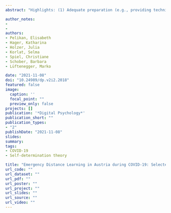 ```yaml
---
abstract: "Highlights: (1) Adequate preparation (e.g., providing technical equipment, didactical adaptation of teaching materials, fostering digital literacy in students …) is needed for distance learning to succeed.(2) Disadvantaged students need special support to avert a widening of the educational gap between students from different social backgrounds and with different learning abilities.(3) Distance and online learning should be designed to address the satisfaction of basic psychological needs to promote student well-being and positive learning outcomes."

author_notes:
- 
- 
authors:
- Pelikan, Elisabeth 
- Hager, Katharina 
- Holzer, Julia
- Korlat, Selma 
- Spiel, Christiane
- Schober, Barbara
- Lüftenegger, Marko

date: "2021-11-08"
doi: "10.24989/dp.v2i2.2018"
featured: false
image: 
  caption: ''
  focal_point: ""
  preview_only: false
projects: []
publication: '*Digital Psychology*'
publication_short: ""
publication_types:
- "2"
publishDate: "2021-11-08"
slides: 
summary:
tags:
- COVID-19
- Self-determination theory 

title: "Emergency Distance Learning in Austria during COVID-19: Selected Findings and Implications"
url_code: ""
url_dataset: ""
url_pdf: ""
url_poster: ""
url_project: ""
url_slides: ""
url_source: ""
url_video: ""
---
```

